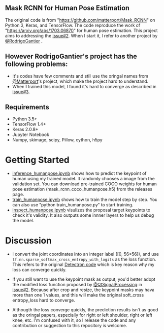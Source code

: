 Mask RCNN for Human Pose Estimation
-----------------------------------

The original code is from "https://github.com/matterport/Mask_RCNN" on Python 3, Keras, and TensorFlow. The code reproduce the work of "https://arxiv.org/abs/1703.06870" for human pose estimation.
This project aims to addressing the [issue#2][2]. 
When I start it, I refer to another project by [@RodrigoGantier][3] .
## However RodrigoGantier's project has the following problems:
*  It's codes have few comments and still use the oringal names from [@Matterport][4]'s project, which make the project hard to understand. 
*  When I trained this model, I found it's hard to converge as described in [issue#3][5].

## Requirements
* Python 3.5+
* TensorFlow 1.4+
* Keras 2.0.8+
* Jupyter Notebook
* Numpy, skimage, scipy, Pillow, cython, h5py
# Getting Started
* [inference_humanpose.ipynb][6] shows how to predict the keypoint of human using my trained model. It randomly chooses a image from the validation set. You can download pre-trained COCO weights for human pose estimation (mask_rcnn_coco_humanpose.h5) from the releases page.
* [train_humanpose.ipynb][7] shows how to train the model step by step. You can also use "python train_humanpose.py" to  start training.
* [inspect_humanpose.ipynb][8] visulizes the proposal target keypoints to check it's validity. It also outputs some innner layers to help us debug the model.

# Discussion
* I convert the joint coordinates into an integer label ([0, 56*56)), and use  `tf.nn.sparse_softmax_cross_entropy_with_logits` as the loss function. This refers to the original [Detectron code][9] which is key reason why my loss can converge quickly.
* If you still want to use the keypoint mask as output, you'd better adopt the modified loss function proposed by [@QtSignalProcessing][10] in [issue#2][11]. Because after crop and resize, the keypoint masks may hava more than one 1 values, and this will make the original soft_cross entropy_loss hard to converge.
* Althougth the loss converge quickly, the prediction results isn't as good as the oringal papers, especially for right or left shoulder, right or left knee, etc. I'm confused with it, so I release the code and any contribution or suggestion to this repository is welcome.


  [1]: https://github.com/Superlee506/Mask_RCNN_Human_Pose
  [2]: https://github.com/matterport/Mask_RCNN/issues/2
  [3]: https://github.com/RodrigoGantier/Mask_R_CNN_Keypoints
  [4]: https://github.com/matterport/Mask_RCNN
  [5]: https://github.com/RodrigoGantier/Mask_R_CNN_Keypoints/issues/3
  [6]: https://github.com/Superlee506/Mask_RCNN/blob/master/inference_humanpose.ipynb
  [7]: https://github.com/Superlee506/Mask_RCNN/blob/master/train_human_pose.ipynb
  [8]: https://github.com/Superlee506/Mask_RCNN/blob/master/inspect_humanpose.ipynb
  [9]: https://github.com/facebookresearch/Detectron/blob/master/lib/utils/keypoints.py
  [10]: https://github.com/QtSignalProcessing
  [11]: https://github.com/matterport/Mask_RCNN/issues/2
  

